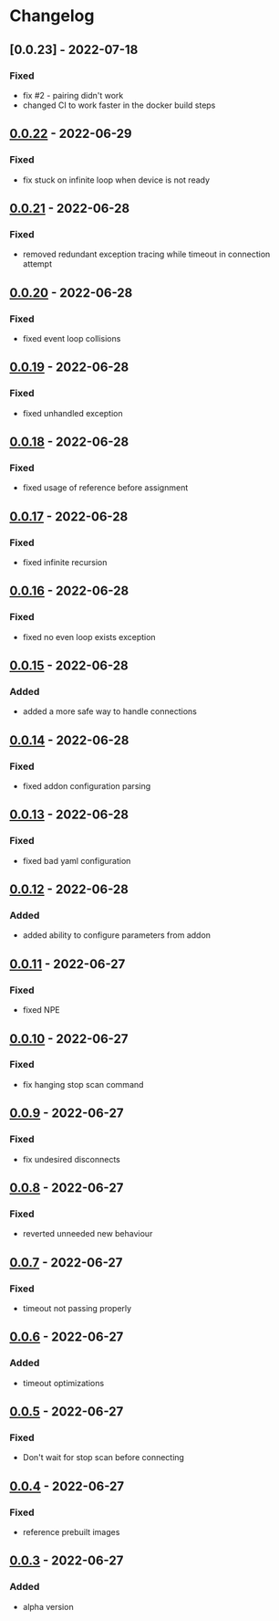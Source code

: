 # Changelog

## [0.0.23] - 2022-07-18

### Fixed

- fix #2 - pairing didn't work
- changed CI to work faster in the docker build steps

## [0.0.22] - 2022-06-29

### Fixed

- fix stuck on infinite loop when device is not ready

## [0.0.21] - 2022-06-28

### Fixed

- removed redundant exception tracing while timeout in connection attempt

## [0.0.20] - 2022-06-28

### Fixed

- fixed event loop collisions

## [0.0.19] - 2022-06-28

### Fixed

- fixed unhandled exception

## [0.0.18] - 2022-06-28

### Fixed

- fixed usage of reference before assignment

## [0.0.17] - 2022-06-28

### Fixed

- fixed infinite recursion

## [0.0.16] - 2022-06-28

### Fixed

- fixed no even loop exists exception

## [0.0.15] - 2022-06-28

### Added

- added a more safe way to handle connections

## [0.0.14] - 2022-06-28

### Fixed

- fixed addon configuration parsing

## [0.0.13] - 2022-06-28

### Fixed

- fixed bad yaml configuration

## [0.0.12] - 2022-06-28

### Added

- added ability to configure parameters from addon

## [0.0.11] - 2022-06-27

### Fixed

- fixed NPE

## [0.0.10] - 2022-06-27

### Fixed

- fix hanging stop scan command

## [0.0.9] - 2022-06-27

### Fixed

- fix undesired disconnects

## [0.0.8] - 2022-06-27

### Fixed

- reverted unneeded new behaviour

## [0.0.7] - 2022-06-27

### Fixed

- timeout not passing properly

## [0.0.6] - 2022-06-27

### Added

- timeout optimizations

## [0.0.5] - 2022-06-27

### Fixed

- Don't wait for stop scan before connecting

## [0.0.4] - 2022-06-27

### Fixed

- reference prebuilt images

## [0.0.3] - 2022-06-27

### Added

- alpha version

[0.0.23-alpha.1]: https://github.com/regevbr/RaspiNukiBridge/compare/v0.0.22...v0.0.23
[0.0.22]: https://github.com/regevbr/RaspiNukiBridge/compare/v0.0.21...v0.0.22
[0.0.21]: https://github.com/regevbr/RaspiNukiBridge/compare/v0.0.20...v0.0.21
[0.0.20]: https://github.com/regevbr/RaspiNukiBridge/compare/v0.0.19...v0.0.20
[0.0.19]: https://github.com/regevbr/RaspiNukiBridge/compare/v0.0.18...v0.0.19
[0.0.18]: https://github.com/regevbr/RaspiNukiBridge/compare/v0.0.17...v0.0.18
[0.0.17]: https://github.com/regevbr/RaspiNukiBridge/compare/v0.0.16...v0.0.17
[0.0.16]: https://github.com/regevbr/RaspiNukiBridge/compare/v0.0.15...v0.0.16
[0.0.15]: https://github.com/regevbr/RaspiNukiBridge/compare/v0.0.14...v0.0.15
[0.0.14]: https://github.com/regevbr/RaspiNukiBridge/compare/v0.0.13...v0.0.14
[0.0.13]: https://github.com/regevbr/RaspiNukiBridge/compare/v0.0.12...v0.0.13
[0.0.12]: https://github.com/regevbr/RaspiNukiBridge/compare/v0.0.11...v0.0.12
[0.0.11]: https://github.com/regevbr/RaspiNukiBridge/compare/v0.0.10...v0.0.11
[0.0.10]: https://github.com/regevbr/RaspiNukiBridge/compare/v0.0.9...v0.0.10
[0.0.9]: https://github.com/regevbr/RaspiNukiBridge/compare/v0.0.8...v0.0.9
[0.0.8]: https://github.com/regevbr/RaspiNukiBridge/compare/v0.0.7...v0.0.8
[0.0.7]: https://github.com/regevbr/RaspiNukiBridge/compare/v0.0.6...v0.0.7
[0.0.6]: https://github.com/regevbr/RaspiNukiBridge/compare/v0.0.5...v0.0.6
[0.0.5]: https://github.com/regevbr/RaspiNukiBridge/compare/v0.0.4...v0.0.5
[0.0.4]: https://github.com/regevbr/RaspiNukiBridge/compare/v0.0.3...v0.0.4
[0.0.3]: https://github.com/regevbr/RaspiNukiBridge/compare/v0.0.2...v0.0.3

